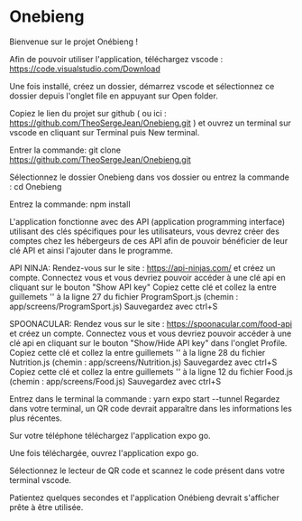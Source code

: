 # Onebieng

Bienvenue sur le projet Onébieng !

Afin de pouvoir utiliser l'application, téléchargez vscode : https://code.visualstudio.com/Download

Une fois installé, créez un dossier, démarrez vscode et sélectionnez ce dossier depuis l'onglet file en appuyant sur Open folder.

Copiez le lien du projet sur github ( ou ici : https://github.com/TheoSergeJean/Onebieng.git ) et ouvrez un terminal sur vscode en cliquant sur Terminal puis New terminal.

Entrer la commande:  git clone https://github.com/TheoSergeJean/Onebieng.git

Sélectionnez le dossier Onebieng dans vos dossier ou entrez la commande : cd Onebieng

Entrez la commande: npm install 


L'application fonctionne avec des API (application programming interface) utilisant des clés spécifiques pour les utilisateurs, vous devrez créer des comptes chez les hébergeurs de ces API afin de pouvoir bénéficier de leur clé API et ainsi l'ajouter dans le programme.

API NINJA:
Rendez-vous sur le site : https://api-ninjas.com/ et créez un compte.
Connectez vous et vous devriez pouvoir accéder à une clé api en cliquant sur le bouton "Show API key"
Copiez cette clé et collez la entre guillemets '' à la ligne 27 du fichier ProgramSport.js (chemin : app/screens/ProgramSport.js)
Sauvegardez avec ctrl+S

SPOONACULAR:
Rendez vous sur le site : https://spoonacular.com/food-api et créez un compte.
Connectez vous et vous devriez pouvoir accéder à une clé api en cliquant sur le bouton "Show/Hide API key" dans l'onglet Profile.
Copiez cette clé et collez la entre guillemets '' à la ligne 28 du fichier Nutrition.js (chemin : app/screens/Nutrition.js)
Sauvegardez avec ctrl+S
Copiez cette clé et collez la entre guillemets '' à la ligne 12 du fichier Food.js (chemin : app/screens/Food.js)
Sauvegardez avec ctrl+S



Entrez dans le terminal la commande : yarn expo start --tunnel     Regardez dans votre terminal, un QR code devrait apparaître dans les informations les plus récentes.

Sur votre téléphone téléchargez l'application expo go.

Une fois téléchargée, ouvrez l'application expo go.

Sélectionnez le lecteur de QR code et scannez le code présent dans votre terminal vscode.

Patientez quelques secondes et l'application Onébieng devrait s'afficher prête à être utilisée.
